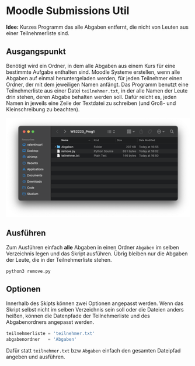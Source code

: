 # Moodle Submissions Util

**Idee:** Kurzes Programm das alle Abgaben entfernt, die nicht von Leuten aus einer Teilnehmerliste sind.

## Ausgangspunkt

Benötigt wird ein Ordner, in dem alle Abgaben aus einem Kurs für eine bestimmte Aufgabe enthalten sind. Moodle Systeme erstellen, wenn alle Abgaben auf einmal heruntergeladen werden, für jeden Teilnehmer einen Ordner, der mit dem jeweiligen Namen anfängt. Das Programm benutzt eine Teilnehmerliste aus einer Datei `teilnehmer.txt`, in der alle Namen der Leute drin stehen, deren Abgabe behalten werden soll. Dafür reicht es, jeden Namen in jeweils eine Zeile der Textdatei zu schreiben (und Groß- und Kleinschreibung zu beachten).

![Ausgangspunkt](ausgang.png)

## Ausführen

Zum Ausführen einfach **alle** Abgaben in einen Ordner `Abgaben` im selben Verzeichnis legen und das Skript ausführen. Übrig bleiben nur die Abgaben der Leute, die in der Teilnehmerliste stehen.

```
python3 remove.py
```

## Optionen

Innerhalb des Skipts können zwei Optionen angepasst werden. Wenn das Skript selbst nicht im selben Verzeichnis sein soll oder die Dateien anders heißen, können die Datenpfade der Teilnehmerliste und des Abgabenordners angepasst werden.

```python
teilnehmerliste = 'teilnehmer.txt'
abgabenordner   = 'Abgaben'
```

Dafür statt `teilnehmer.txt` bzw `Abgaben` einfach den gesamten Dateipfad angeben und ausführen.
